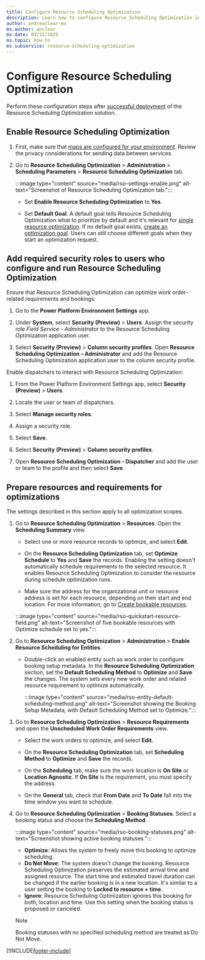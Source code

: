 ```yaml
---
title: Configure Resource Scheduling Optimization
description: Learn how to configure Resource Scheduling Optimization in Dynamics 365 Field Service
author: andrewclear-ms
ms.author: anclear
ms.date: 03/31/2025
ms.topic: how-to
ms.subservice: resource-scheduling-optimization
---
```


# Configure Resource Scheduling Optimization

Perform these configuration steps after [successful deployment](rso-deployment.md) of the Resource Scheduling Optimization solution.

## Enable Resource Scheduling Optimization

1. First, make sure that [maps are configured for your environment](field-service-maps-address-locations.md#connect-to-maps). Review the privacy considerations for sending data between services.

1. Go to **Resource Scheduling Optimization** > **Administration** > **Scheduling Parameters** > **Resource Scheduling Optimization** tab.

   :::image type="content" source="media/rso-settings-enable.png" alt-text="Screenshot of Resource Scheduling Optimization tab.":::

   - Set **Enable Resource Scheduling Optimization** to **Yes**.

   - Set **Default Goal**. A default goal tells Resource Scheduling Optimization what to prioritize by default and it's relevant for [single resource optimization](rso-single-resource-optimization.md). If no default goal exists, [create an optimization goal](rso-optimization-goal.md). Users can still choose different goals when they start an optimization request.

## Add required security roles to users who configure and run Resource Scheduling Optimization

Ensure that Resource Scheduling Optimization can optimize work order-related requirements and bookings:

1. Go to the **Power Platform Environment Settings** app.

1. Under **System**, select **Security (Preview)** > **Users**. Assign the security role *Field Service - Administrator* to the Resource Scheduling Optimization application user.

1. Select **Security (Preview)** > **Column security profiles**. Open **Resource Scheduling Optimization – Administrator** and add the Resource Scheduling Optimization application user to the column security profile.
  
Enable dispatchers to interact with Resource Scheduling Optimization:

1. From the Power Platform Environment Settings app, select **Security (Preview)** > **Users**.

1. Locate the user or team of dispatchers.

1. Select **Manage security roles**.

1. Assign a security role.

1. Select **Save**.

1. Select **Security (Preview)** > **Column security profiles**.

1. Open **Resource Scheduling Optimization - Dispatcher** and add the user or team to the profile and then select **Save**.

## Prepare resources and requirements for optimizations

The settings described in this section apply to all optimization scopes.

1. Go to **Resource Scheduling Optimization** > **Resources**. Open the **Scheduling Summary** view.

   - Select one or more resource records to optimize, and select **Edit**.

   - On the **Resource Scheduling Optimization** tab, set **Optimize Schedule** to **Yes** and **Save** the records. Enabling the setting doesn't automatically schedule requirements to the selected resource. It enables Resource Scheduling Optimization to consider the resource during schedule optimization runs.

   - Make sure the address for the organizational unit or resource address is set for each resource, depending on their start and end location. For more information, go to [Create bookable resources](set-up-bookable-resources.md#create-other-bookable-resources).
  
   :::image type="content" source="media/rso-quickstart-resource-field.png" alt-text="Screenshot of five bookable resources with Optimize schedule set to yes.":::

1. Go to **Resource Scheduling Optimization** > **Administration** > **Enable Resource Scheduling for Entities**.

   - Double-click an enabled entity such as work order to configure booking setup metadata. In the **Resource Scheduling Optimization** section, set the **Default Scheduling Method** to **Optimize** and **Save** the changes. The system sets every new work order and related resource requirement to optimize automatically.

     :::image type="content" source="media/rso-entity-default-scheduling-method.png" alt-text="Screenshot showing the Booking Setup Metadata, with Default Scheduling Method set to Optimize.":::

1. Go to **Resource Scheduling Optimization** > **Resource Requirements** and open the **Unscheduled Work Order Requirements** view.

   - Select the work orders to optimize, and select **Edit**.

   - On the **Resource Scheduling Optimization** tab, set **Scheduling Method** to **Optimize** and **Save** the records.

   - On the **Scheduling** tab, make sure the work location is **On Site** or **Location Agnostic**. If **On Site** is the requirement, you must specify the address.  

   - On the **General** tab, check that **From Date** and **To Date** fall into the time window you want to schedule.

1. Go to **Resource Scheduling Optimization** > **Booking Statuses**. Select a booking status and choose the **Scheduling Method**.

   :::image type="content" source="media/rso-booking-statuses.png" alt-text="Screenshot showing active booking statuses.":::

   - **Optimize**: Allows the system to freely move this booking to optimize scheduling.
   - **Do Not Move**: The system doesn't change the booking. Resource Scheduling Optimization preserves the estimated arrival time and assigned resource. The start time and estimated travel duration can be changed if the earlier booking is in a new location. It's similar to a user setting the booking to **Locked to resource + time**.
   - **Ignore**: Resource Scheduling Optimization ignores this booking for both, location and time. Use this setting when the booking status is proposed or canceled.

    > [!NOTE]
    > Booking statuses with no specified scheduling method are treated as Do Not Move.

[!INCLUDE[footer-include](../includes/footer-banner.md)]
